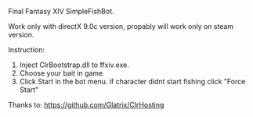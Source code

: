 Final Fantasy XIV SimpleFishBot.

Work only with directX 9.0c version, propably will work only on steam version.


Instruction:
1. Inject ClrBootstrap.dll to ffxiv.exe.
2. Choose your bait in game
3. Click Start in the bot menu.
if character didnt start fishing click "Force Start"

Thanks to: https://github.com/Glatrix/ClrHosting
